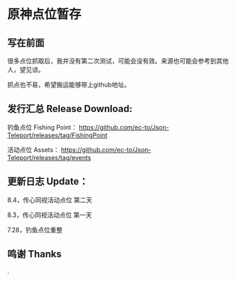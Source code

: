 # 原神点位暂存

## 写在前面 
很多点位抓取后，我并没有第二次测试，可能会没有效。来源也可能会参考到其他人，望见谅。

抓点也不易，希望搬运能够带上github地址。

## 发行汇总 Release Download:
钓鱼点位 Fishing Point：
https://github.com/ec-to/Json-Teleport/releases/tag/FishingPoint

活动点位 Assets：
https://github.com/ec-to/Json-Teleport/releases/tag/events

## 更新日志 Update：

8.4，传心同视活动点位 第二天

8.3，传心同视活动点位 第一天

7.28，钓鱼点位重整

## 鸣谢 Thanks
.
